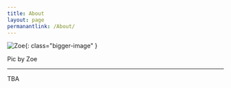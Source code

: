```yaml
---
title: About
layout: page
permanantlink: /About/
---
```


![Zoe](https://zoezxrli.github.io/assets/images/portrait.png){: class="bigger-image" }

<figcaption class="caption">Pic by Zoe</figcaption>

---

TBA
